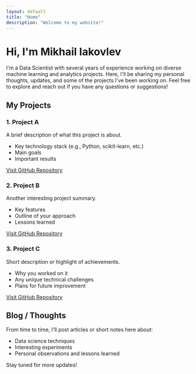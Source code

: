 ```yaml
---
layout: default
title: "Home"
description: "Welcome to my website!"
---
```


# Hi, I'm Mikhail Iakovlev

I'm a Data Scientist with several years of experience working on diverse machine learning and analytics projects. 
Here, I'll be sharing my personal thoughts, updates, and some of the projects I've been working on. 
Feel free to explore and reach out if you have any questions or suggestions!

## My Projects

### 1. Project A
A brief description of what this project is about. 
- Key technology stack (e.g., Python, scikit-learn, etc.)
- Main goals
- Important results

[Visit GitHub Repository](https://github.com/your-account/ProjectA)

### 2. Project B
Another interesting project summary. 
- Key features
- Outline of your approach
- Lessons learned

[Visit GitHub Repository](https://github.com/your-account/ProjectB)

### 3. Project C
Short description or highlight of achievements. 
- Why you worked on it
- Any unique technical challenges
- Plans for future improvement

[Visit GitHub Repository](https://github.com/your-account/ProjectC)

## Blog / Thoughts
From time to time, I'll post articles or short notes here about:
- Data science techniques
- Interesting experiments
- Personal observations and lessons learned

Stay tuned for more updates!
